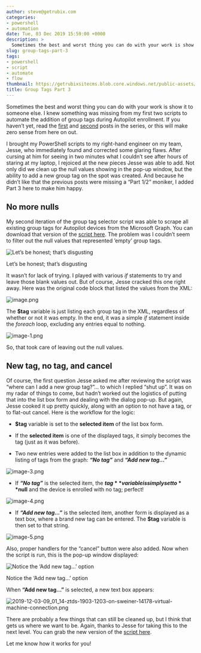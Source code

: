 ```yaml
---
author: steve@getrubix.com
categories:
- powershell
- automation
date: Tue, 03 Dec 2019 15:59:00 +0000
description: >
  Sometimes the best and worst thing you can do with your work is show it to someone else. I knew something was missing from my first two scripts to automate the addition of group tags during Autopilot enrollment. If you haven’t yet, read the first and second posts in the series, or this will make zero sense from here on out.
slug: group-tags-part-3
tags:
- powershell
- script
- automate
- flow
thumbnail: https://getrubixsitecms.blob.core.windows.net/public-assets/content/v1/thumbnails/group-tags-part-3_thumbnail.jpg
title: Group Tags Part 3
---
```


Sometimes the best and worst thing you can do with your work is show it to someone else. I knew something was missing from my first two scripts to automate the addition of group tags during Autopilot enrollment. If you haven’t yet, read the [first](https://z0touch.home.blog/2019/11/30/autopilot-group-tags/) and [second](https://z0touch.home.blog/2019/12/02/group-tags-live/) posts in the series, or this will make zero sense from here on out.

I brought my PowerShell scripts to my right-hand engineer on my team, Jesse, who immediately found and corrected some glaring flaws. After cursing at him for seeing in two minutes what I couldn’t see after hours of staring at my laptop, I rejoiced at the new pieces Jesse was able to add. Not only did we clean up the null values showing in the pop-up window, but the ability to add a new group tag on the spot was created. And because he didn’t like that the previous posts were missing a “Part 1/2” moniker, I added Part 3 here to make him happy.

No more nulls
-------------

My second iteration of the group tag selector script was able to scrape all existing group tags for Autopilot devices from the Microsoft Graph. You can download that version of the [script here](https://z0tinstallers.blob.core.windows.net/configs/tagSelector2.ps1?sv=2019-02-02&ss=b&srt=sco&sp=rwdlac&se=2020-12-31T22:44:02Z&st=2019-12-02T14:44:02Z&spr=https&sig=kg2j7kOXkWNZQieiYVhDoqVfIzCA1npLF7eYtoTwQ4I%3D). The problem was I couldn’t seem to filter out the null values that represented ’empty’ group tags.

![Let’s be honest; that’s disgusting](https://getrubixsitecms.blob.core.windows.net/public-assets/content/v1/5dd365a31aa1fd743bc30b8e/1581090890315-0EZUWB9IQCY4ULIVGR2M/image-asset.png)

Let’s be honest; that’s disgusting

It wasn’t for lack of trying. I played with various _if_ statements to try and leave those blank values out. But of course, Jesse cracked this one right away. Here was the original code block that listed the values from the XML:

![image.png](https://getrubixsitecms.blob.core.windows.net/public-assets/content/v1/5dd365a31aa1fd743bc30b8e/1581090919355-WIZB3PS14854LTAAHANU/image.png)

The **$tag** variable is just listing each group tag in the XML, regardless of whether or not it was empty. In the end, it was a simple _if_ statement inside the _foreach_ loop, excluding any entries equal to nothing.

![image-1.png](https://getrubixsitecms.blob.core.windows.net/public-assets/content/v1/5dd365a31aa1fd743bc30b8e/1581090945897-XFN1PSOYPORV6826ACM8/image-1.png)

So, that took care of leaving out the null values.

New tag, no tag, and cancel
---------------------------

Of course, the first question Jesse asked me after reviewing the script was “where can I add a new group tag?”… to which I replied “shut up”. It was on my radar of things to come, but hadn’t worked out the logistics of putting that into the list box form and dealing with the dialog pop-up. But again, Jesse cooked it up pretty quickly, along with an option to not have a tag, or to flat-out cancel. Here is the workflow for the logic:

-   **$tag** variable is set to the **selected item** of the list box form.
    
-   If the **selected item** is one of the displayed tags, it simply becomes the tag (just as it was before).
    
-   Two new entries were added to the list box in addition to the dynamic listing of tags from the graph: **_“No tag”_** and **_“Add new tag…”_**
    

![image-3.png](https://getrubixsitecms.blob.core.windows.net/public-assets/content/v1/5dd365a31aa1fd743bc30b8e/1581090998998-91WXPKSH4B6TEKZSDHNP/image-3.png)

-   If **_“No tag”_** is the selected item, the **$tag** variable is simply set to **$null** and the device is enrolled with no tag; perfect!
    

![image-4.png](https://getrubixsitecms.blob.core.windows.net/public-assets/content/v1/5dd365a31aa1fd743bc30b8e/1581091034056-IZUY8GPNBB4XQ0381F0R/image-4.png)

-   If **_“Add new tag…”_** is the selected item, another form is displayed as a text box, where a brand new tag can be entered. The **$tag** variable is then set to that string.
    

![image-5.png](https://getrubixsitecms.blob.core.windows.net/public-assets/content/v1/5dd365a31aa1fd743bc30b8e/1581091055091-XQBBPTY64PLMHDW7MB56/image-5.png)

Also, proper handlers for the “cancel” button were also added. Now when the script is run, this is the pop-up window displayed:

![Notice the ‘Add new tag…’ option](https://getrubixsitecms.blob.core.windows.net/public-assets/content/v1/5dd365a31aa1fd743bc30b8e/1581091133882-R9NCGOTBVRWQE9ITMCWR/2019-12-03-09_00_36-ztds-1903-1203-on-sweiner-14178-virtual-machine-connection.png)

Notice the ‘Add new tag…’ option

When **“Add new tag…”** is selected, a new text box appears:

![2019-12-03-09_01_14-ztds-1903-1203-on-sweiner-14178-virtual-machine-connection.png](https://getrubixsitecms.blob.core.windows.net/public-assets/content/v1/5dd365a31aa1fd743bc30b8e/1581091165997-PR5FWNRTN9N65B9MRQD4/2019-12-03-09_01_14-ztds-1903-1203-on-sweiner-14178-virtual-machine-connection.png)

There are probably a few things that can still be cleaned up, but I think that gets us where we want to be. Again, thanks to Jesse for taking this to the next level. You can grab the new version of the [script here](https://z0tinstallers.blob.core.windows.net/configs/tagSelector3.ps1?sv=2019-02-02&ss=b&srt=sco&sp=rwdlac&se=2020-12-31T22:44:02Z&st=2019-12-02T14:44:02Z&spr=https&sig=kg2j7kOXkWNZQieiYVhDoqVfIzCA1npLF7eYtoTwQ4I%3D).

Let me know how it works for you!